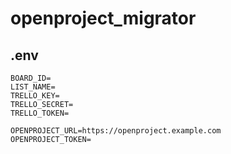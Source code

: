 # openproject_migrator

## .env


```
BOARD_ID=
LIST_NAME=
TRELLO_KEY=
TRELLO_SECRET=
TRELLO_TOKEN=

OPENPROJECT_URL=https://openproject.example.com
OPENPROJECT_TOKEN=
```
